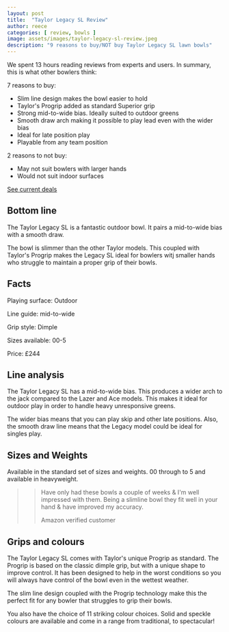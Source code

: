 ```yaml
---
layout: post
title:  "Taylor Legacy SL Review"
author: reece
categories: [ review, bowls ]
image: assets/images/taylor-legacy-sl-review.jpeg
description: "9 reasons to buy/NOT buy Taylor Legacy SL lawn bowls"
---
```


<div class="overview" markdown="1">

We spent  13 hours reading reviews from experts and users. In summary, this is what other bowlers think:

7 reasons to buy:
* Slim line design makes the bowl easier to hold
* Taylor's Progrip added as standard
Superior grip 
* Strong mid-to-wide bias. Ideally suited to outdoor greens
* Smooth draw arch making it possible to play lead even with the wider bias
* Ideal for late position play
* Playable from any team position

2 reasons to not buy:
* May not suit bowlers with larger hands
* Would not suit indoor surfaces

<div class="stars">
  <i class="fas fa-star"></i>
  <i class="fas fa-star"></i>
  <i class="fas fa-star"></i>
  <i class="fas fa-star"></i>
  <i class="fas fa-star"></i>
</div>


<a href=""  class="btn more"  target="_blank">See current deals</a>

</div>


## Bottom line

The Taylor Legacy SL is a fantastic outdoor bowl. It pairs a mid-to-wide bias with a smooth draw.

The bowl is slimmer than the other Taylor models. This coupled with Taylor's Progrip makes the Legacy SL ideal for bowlers witj smaller hands who struggle to maintain a proper grip of their bowls.


## Facts

Playing surface: Outdoor

Line guide: mid-to-wide

Grip style: Dimple

Sizes available: 00-5

Price: £244


## Line analysis

The Taylor Legacy SL has a mid-to-wide bias. This produces a wider arch to the jack compared to the Lazer and Ace models. This makes it ideal for outdoor play in order to handle heavy unresponsive greens.

The wider bias means that you can play skip and other late positions. Also, the smooth draw line means that the Legacy model could be ideal for singles play. 


## Sizes and Weights

Available in the standard set of sizes and weights. 00 through to 5 and available in heavyweight.

>> Have only had these bowls a couple of weeks & I'm well impressed with them.
Being a slimline bowl they fit well in your hand & have improved my accuracy.
>>
>> Amazon verified customer

## Grips and colours

The Taylor Legacy SL comes with Taylor's unique Progrip as standard. The Progrip is based on the classic dimple grip, but with a unique shape to improve control. It has been designed to help in the worst conditions so you will always have control of the bowl even in the wettest weather.

The slim line design coupled with the Progrip technology make this the perfect fit for any bowler that struggles to grip their bowls. 

You also have the choice of 11 striking colour choices. Solid and speckle colours are available and come in a range from traditional, to spectacular!